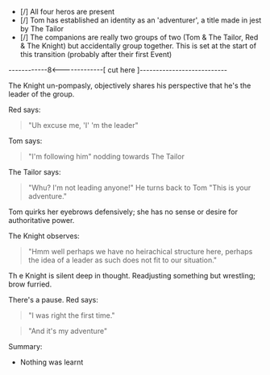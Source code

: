 - [/] All four heros are present
- [/] Tom has established an identity as an 'adventurer', a title made in jest by The Tailor
- [/] The companions are really two groups of two (Tom & The Tailor, Red & The Knight) but accidentally group together. This is set at the start of this transition (probably after their first Event)

------------8<-------------[ cut here ]---------------------------


The Knight un-pompasly, objectively shares his perspective that he's the leader of the group. 

Red says: 
> "Uh excuse me, 'I' 'm the leader"

Tom says:
> "I'm following him" nodding towards The Tailor

The Tailor says: 
> "Whu? I'm not leading anyone!" 
He turns back to Tom 
> "This is your adventure."

Tom quirks her eyebrows defensively; she has no sense or desire for authoritative power.

The  Knight observes: 
> "Hmm well perhaps we have no heirachical structure here, perhaps the idea of a leader as such does not fit to our situation." 

Th e Knight is silent deep in thought. Readjusting something but wrestling; brow furried.

There's a pause. Red says:

> "I was right the first time."

> "And it's my adventure"


Summary:
- Nothing was learnt

